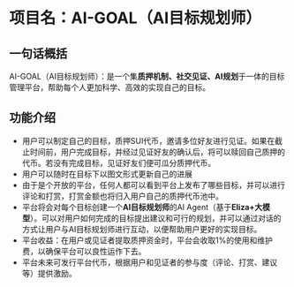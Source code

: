 # 项目名：AI-GOAL（AI目标规划师）

## 一句话概括

AI-GOAL（AI目标规划师）：是一个集**质押机制、社交见证、AI规划**于一体的目标管理平台，帮助每个人更加科学、高效的实现自己的目标。

## 功能介绍

- 用户可以制定自己的目标，质押SUI代币，邀请多位好友进行见证。如果在截止时间前，用户完成目标，并经过见证好友的确认后，将可以赎回自己质押的代币。若没有完成目标，见证好友们便可瓜分质押代币。
- 用户可以随时在目标下以图文形式更新自己的进展
- 由于是个开放的平台，任何人都可以看到平台上发布了哪些目标，并可以进行评论和打赏，打赏金额也将归入用户自己的质押代币池中。
- 平台将会对每个目标创建一个**AI目标规划师**的AI Agent（基于**Eliza+大模型**）。可以对用户如何完成的目标提出建议和可行的规划，并可以通过对话的方式让用户与AI目标规划师进行互动，以便帮助用户更好的实现目标。
- 平台收益：在用户或见证者提取质押资金时，平台会收取1%的使用和维护费，以确保平台可以良性运作下去。
- 平台未来可发行平台代币，根据用户和见证者的参与度（评论、打赏、建议等）提供激励。